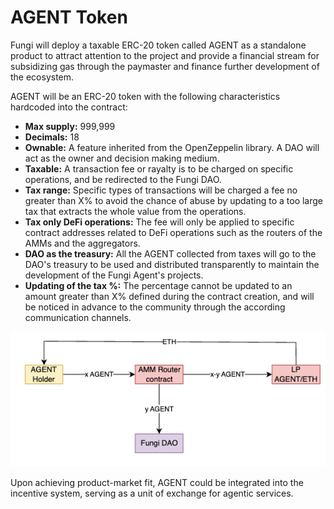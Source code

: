 # AGENT Token

Fungi will deploy a taxable ERC-20 token called AGENT as a standalone product to attract attention to the project and provide a financial stream for subsidizing gas through the paymaster and finance further development of the ecosystem.

AGENT will be an ERC-20 token with the following characteristics hardcoded into the contract:

- **Max supply:** 999,999
- **Decimals:** 18
- **Ownable:** A feature inherited from the OpenZeppelin library. A DAO will act as the owner and decision making medium.
- **Taxable:** A transaction fee or rayalty is to be charged on specific operations, and be redirected to the Fungi DAO.
- **Tax range:** Specific types of transactions will be charged a fee no greater than X% to avoid the chance of abuse by updating to a too large tax that extracts the whole value from the operations. 
- **Tax only DeFi operations:** The fee will only be applied to specific contract addresses related to DeFi operations such as the routers of the AMMs and the aggregators.
- **DAO as the treasury:** All the AGENT collected from taxes will go to the DAO's treasury to be used and distributed transparently to maintain the development of the Fungi Agent's projects.
- **Updating of the tax %:** The percentage cannot be updated to an amount greater than X% defined during the contract creation, and will be noticed in advance to the community through the according communication channels.

![AGENT Taxing Diagram](public/AGENT_taxing_diagram.png)

Upon achieving product-market fit, AGENT could be integrated into the incentive system, serving as a unit of exchange for agentic services.

